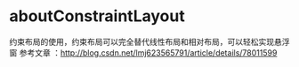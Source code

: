 # aboutConstraintLayout
约束布局的使用，约束布局可以完全替代线性布局和相对布局，可以轻松实现悬浮窗       参考文章 ：http://blog.csdn.net/lmj623565791/article/details/78011599
